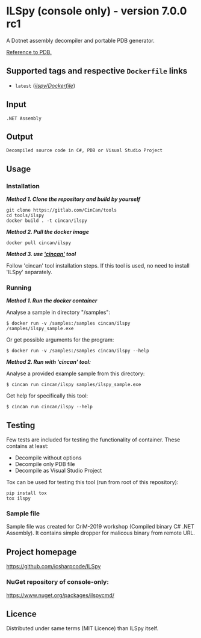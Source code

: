 # ILSpy (console only) - version 7.0.0 rc1

A Dotnet assembly decompiler and portable PDB generator. 

[Reference to PDB.](https://github.com/dotnet/core/blob/master/Documentation/diagnostics/portable_pdb.md)

## Supported tags and respective `Dockerfile` links

* `latest` 
([*ilspy/Dockerfile*](Dockerfile))


## Input

```
.NET Assembly
```

## Output

```
Decompiled source code in C#, PDB or Visual Studio Project
```

## Usage

### Installation

***Method 1. Clone the repository and build by yourself***

```
git clone https://gitlab.com/CinCan/tools
cd tools/ilspy
docker build . -t cincan/ilspy
```

***Method 2. Pull the docker image*** 

```
docker pull cincan/ilspy
```

***Method 3. use ['cincan'](https://gitlab.com/CinCan/cincan-command) tool*** 

Follow 'cincan' tool installation steps. If this tool is used, no need to install 'ILSpy' separately.

### Running

***Method 1. Run the docker container***

Analyse a sample in directory "/samples":  

`$ docker run -v /samples:/samples cincan/ilspy /samples/ilspy_sample.exe`

Or get possible arguments for the program:  

`$ docker run -v /samples:/samples cincan/ilspy --help`

***Method 2. Run with 'cincan' tool:***

Analyse a provided example sample from this directory:

`$ cincan run cincan/ilspy samples/ilspy_sample.exe`

Get help for specifically this tool:

`$ cincan run cincan/ilspy --help `

## Testing

Few tests are included for testing the functionality of container. These contains at least:

  * Decompile without options
  * Decompile only PDB file
  * Decompile as Visual Studio Project

Tox can be used for testing this tool (run from root of this repository):
```
pip install tox
tox ilspy
```

### Sample file

Sample file was created for CriM-2019 workshop (Compiled binary C# .NET Assembly). It contains simple dropper for malicous binary from remote URL.

## Project homepage

https://github.com/icsharpcode/ILSpy

### NuGet repository of console-only:

https://www.nuget.org/packages/ilspycmd/

## Licence

Distributed under same terms (MIT Licence) than ILSpy itself.
